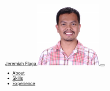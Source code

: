 <nav class="navbar navbar-expand-lg navbar-dark bg-primary fixed-top d-print" id="sideNav">
    <a class="navbar-brand js-scroll-trigger" href="#page-top">
        <span class="d-block d-lg-none">Jeremiah Flaga</span>
        <span class="d-none d-lg-block"><img class="img-fluid img-profile rounded-circle mx-auto mb-2" src="../images/Jboy2017-Real-2(200x200).jpg" alt="" /></span>
    </a>
    <button class="navbar-toggler" type="button" data-toggle="collapse" data-target="#navbarSupportedContent" aria-controls="navbarSupportedContent" aria-expanded="false" aria-label="Toggle navigation"><span class="navbar-toggler-icon"></span></button>
    <div class="collapse navbar-collapse" id="navbarSupportedContent">
        <ul class="navbar-nav">
            <li class="nav-item"><a class="nav-link js-scroll-trigger" href="#about">About</a></li>
            <li class="nav-item"><a class="nav-link js-scroll-trigger" href="#skills">Skills</a></li>
            <li class="nav-item"><a class="nav-link js-scroll-trigger" href="#experience">Experience</a></li>
            <!-- <li class="nav-item"><a class="nav-link js-scroll-trigger" href="#software-ninja-class">Software Ninja Class</a></li> -->
            <!-- <li class="nav-item"><a class="nav-link js-scroll-trigger" href="#learning-philosophy">Learning Philosophy</a></li> -->
            <!-- <li class="nav-item"><a class="nav-link js-scroll-trigger" href="#interests">Interests</a></li> -->
            <!-- <li class="nav-item"><a class="nav-link js-scroll-trigger" href="#education">Education</a></li> -->
            <!-- <li class="nav-item"><a class="nav-link js-scroll-trigger" href="#awards">Awards</a></li> -->
            <!-- <li class="nav-item"><a class="nav-link js-scroll-trigger" href="#requests-when-hired">Helps we can offer each other</a></li> -->
            <!-- <li class="nav-item"><a class="nav-link js-scroll-trigger" href="#go-to-anti-resume">Anti-résumé</a></li> -->
        </ul>
    </div>
</nav>